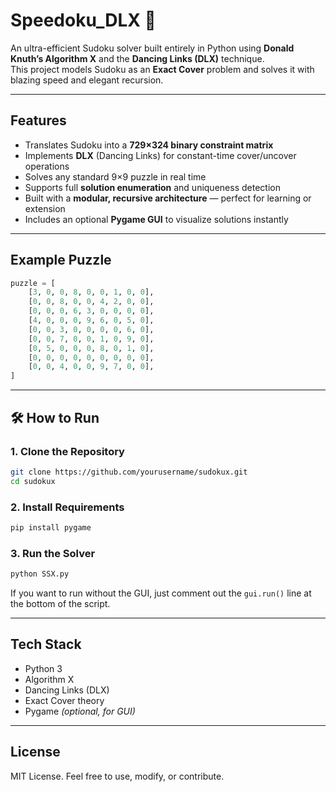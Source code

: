 # Speedoku_DLX 🔢
An ultra-efficient Sudoku solver built entirely in Python using **Donald Knuth’s Algorithm X** and the **Dancing Links (DLX)** technique.  
This project models Sudoku as an **Exact Cover** problem and solves it with blazing speed and elegant recursion.

---

##  Features

- Translates Sudoku into a **729×324 binary constraint matrix**
- Implements **DLX** (Dancing Links) for constant-time cover/uncover operations
- Solves any standard 9×9 puzzle in real time
- Supports full **solution enumeration** and uniqueness detection
- Built with a **modular, recursive architecture** — perfect for learning or extension
- Includes an optional **Pygame GUI** to visualize solutions instantly

---

##  Example Puzzle

```python
puzzle = [
    [3, 0, 0, 8, 0, 0, 1, 0, 0],
    [0, 0, 8, 0, 0, 4, 2, 0, 0],
    [0, 0, 0, 6, 3, 0, 0, 0, 0],
    [4, 0, 0, 0, 9, 6, 0, 5, 0],
    [0, 0, 3, 0, 0, 0, 0, 6, 0],
    [0, 0, 7, 0, 0, 1, 0, 9, 0],
    [0, 5, 0, 0, 0, 8, 0, 1, 0],
    [0, 0, 0, 0, 0, 0, 0, 0, 0],
    [0, 0, 4, 0, 0, 9, 7, 0, 0],
]
```

---

## 🛠️ How to Run

### 1. Clone the Repository

```bash
git clone https://github.com/yourusername/sudokux.git
cd sudokux
```

### 2. Install Requirements

```bash
pip install pygame
```

### 3. Run the Solver

```bash
python SSX.py
```

 If you want to run without the GUI, just comment out the `gui.run()` line at the bottom of the script.

---

## Tech Stack

- Python 3
- Algorithm X
- Dancing Links (DLX)
- Exact Cover theory
- Pygame *(optional, for GUI)*

---

##  License

MIT License. Feel free to use, modify, or contribute.
